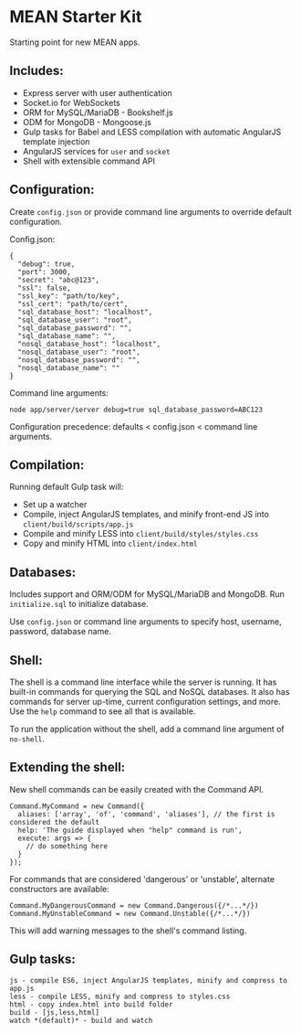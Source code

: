 MEAN Starter Kit
================

Starting point for new MEAN apps.

Includes:
---------
* Express server with user authentication
* Socket.io for WebSockets
* ORM for MySQL/MariaDB - Bookshelf.js
* ODM for MongoDB - Mongoose.js
* Gulp tasks for Babel and LESS compilation with automatic AngularJS template injection
* AngularJS services for `user` and `socket`
* Shell with extensible command API

Configuration:
-------------------
Create `config.json` or provide command line arguments to override default configuration.

Config.json:

```
{
  "debug": true,
  "port": 3000,
  "secret": "abc@123",
  "ssl": false,
  "ssl_key": "path/to/key",
  "ssl_cert": "path/to/cert",
  "sql_database_host": "localhost",
  "sql_database_user": "root",
  "sql_database_password": "",
  "sql_database_name": "",
  "nosql_database_host": "localhost",
  "nosql_database_user": "root",
  "nosql_database_password": "",
  "nosql_database_name": ""
}
```

Command line arguments:

`node app/server/server debug=true sql_database_password=ABC123`

Configuration precedence: defaults < config.json < command line arguments.

Compilation:
------------
Running default Gulp task will:
* Set up a watcher
* Compile, inject AngularJS templates, and minify front-end JS into `client/build/scripts/app.js`
* Compile and minify LESS into `client/build/styles/styles.css`
* Copy and minify HTML into `client/index.html`

Databases:
----------
Includes support and ORM/ODM for MySQL/MariaDB and MongoDB.  Run `initialize.sql` to initialize database.

Use `config.json` or command line arguments to specify host, username, password, database name.

Shell:
------
The shell is a command line interface while the server is running.  It has built-in commands for querying the SQL and NoSQL databases.
It also has commands for server up-time, current configuration settings, and more.  Use the `help` command to see all that is available.

To run the application without the shell, add a command line argument of `no-shell`.

Extending the shell:
-------------------
New shell commands can be easily created with the Command API.

```
Command.MyCommand = new Command({
  aliases: ['array', 'of', 'command', 'aliases'], // the first is considered the default
  help: 'The guide displayed when "help" command is run',
  execute: args => {
    // do something here
  }
});
```

For commands that are considered 'dangerous' or 'unstable', alternate constructors are available:
```
Command.MyDangerousCommand = new Command.Dangerous({/*...*/})
Command.MyUnstableCommand = new Command.Unstable({/*...*/})
```
This will add warning messages to the shell's command listing.

Gulp tasks:
-----------
```
js - compile ES6, inject AngularJS templates, minify and compress to app.js
less - compile LESS, minify and compress to styles.css
html - copy index.html into build folder
build - [js,less,html]
watch *(default)* - build and watch
```
